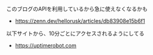 このブログのAPIを利用しているから急に使えなくなるかも
- https://zenn.dev/hellorusk/articles/db83908e15b6f1

以下サイトから、10分ごとにアクセスされるようにしてる
- https://uptimerobot.com